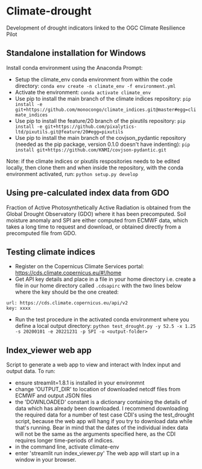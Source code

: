 # Climate-drought
Development of drought indicators linked to the OGC Climate Resilience Pilot

## Standalone installation for Windows

Install conda environment using the Anaconda Prompt:
- Setup the climate_env conda environment from within the code directory: `conda env create -n climate_env -f environment.yml`
- Activate the environment: `conda activate climate_env`
- Use pip to install the main branch of the climate indices repository: `pip install -e git+https://github.com/monocongo/climate_indices.git@master#egg=climate_indices`
- Use pip to install the feature/20 branch of the pixutils repository: `pip install -e git+https://github.com/pixalytics-ltd/pixutils.git@feature/20#egg=pixutils`
- Use pip to install the main branch of the covjson_pydantic repository (needed as the pip package, version 0.1.0 doesn't have indenting): `pip install git+https://github.com/KNMI/covjson-pydantic.git`

Note: if the climate indices or pixutils respositories needs to be edited locally, then clone them and when inside the repository, with the conda environment activated, run: `python setup.py develop`

## Using pre-calculated index data from GDO

Fraction of Active Photosynthetically Active Radiation is obtained from the Global Drought Observatory (GDO) where it has been precomputed. Soil moisture anomaly and SPI are either computed from ECMWF data, which takes a long time to request and download, or obtained directly from a precomputed file from GDO.

## Testing climate indices

- Register on the Copernicus Climate Services portal: https://cds.climate.copernicus.eu/#!/home
- Get API key details and place in a file in your home directory i.e. create a file in our home directory called `.cdsapirc` with the two lines below where the key should be the one created:

```
url: https://cds.climate.copernicus.eu/api/v2
key: xxxx
```

- Run the test procedure in the activated conda environment where you define a local output directory: `python test_drought.py -y 52.5 -x 1.25 -s 20200101 -e 20221231 -p SPI -o <output-folder>`

## Index_viewer web app

Script to generate a web app to view and interact with Index input and output data.
To run:
- ensure streamlit=1.8.1 is installed in your environmnt
- change 'OUTPUT_DIR' to location of downloaded netcdf files from ECMWF and output JSON files
- the 'DOWNLOADED' constant is a dictionary containing the details of data which has already been downloaded. I recommend downloading the required data for a number of test case CDI's using the test_drought script, because the web app will hang if you try to download data while that's running. Bear in mind that the dates of the individual index data will not be the same as the arguments specified here, as the CDI requires longer time-periods of indices.
- in the command line, activate climate-env
- enter 'streamlit run index_viewer.py'
The web app will start up in a window in your browser.



